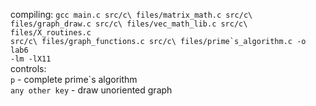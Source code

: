 compiling:
<code>gcc main.c src/c\ files/matrix_math.c src/c\ files/graph_draw.c src/c\ files/vec_math_lib.c src/c\ files/X_routines.c src/c\ files/graph_functions.c src/c\ files/prime\`s_algorithm.c -o lab6 -lm -lX11</code><br>
controls:<br>
<code>p</code> - complete prime\`s algorithm<br>
<code>any other key</code> - draw unoriented graph<br>
